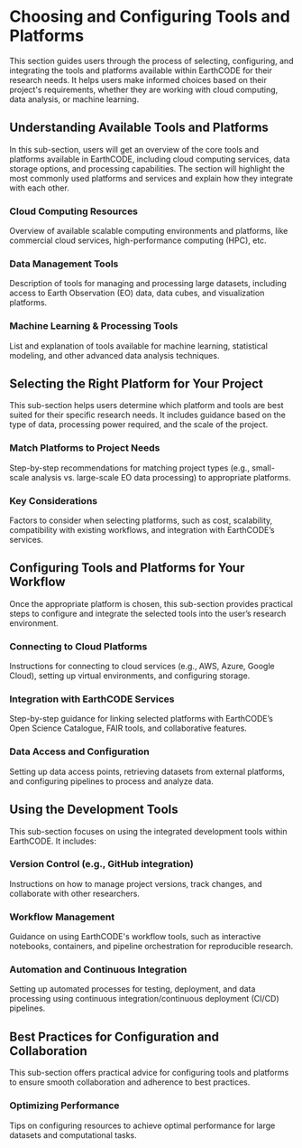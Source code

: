 # Choosing and Configuring Tools and Platforms

This section guides users through the process of selecting, configuring, and integrating the tools and platforms available within EarthCODE for their research needs. It helps users make informed choices based on their project's requirements, whether they are working with cloud computing, data analysis, or machine learning.


## Understanding Available Tools and Platforms
In this sub-section, users will get an overview of the core tools and platforms available in EarthCODE, including cloud computing services, data storage options, and processing capabilities. The section will highlight the most commonly used platforms and services and explain how they integrate with each other.

### Cloud Computing Resources

Overview of available scalable computing environments and platforms, like commercial cloud services, high-performance computing (HPC), etc.

### Data Management Tools

Description of tools for managing and processing large datasets, including access to Earth Observation (EO) data, data cubes, and visualization platforms.

### Machine Learning & Processing Tools

List and explanation of tools available for machine learning, statistical modeling, and other advanced data analysis techniques.

## Selecting the Right Platform for Your Project

This sub-section helps users determine which platform and tools are best suited for their specific research needs. It includes guidance based on the type of data, processing power required, and the scale of the project.

### Match Platforms to Project Needs

Step-by-step recommendations for matching project types (e.g., small-scale analysis vs. large-scale EO data processing) to appropriate platforms.

### Key Considerations

Factors to consider when selecting platforms, such as cost, scalability, compatibility with existing workflows, and integration with EarthCODE’s services.

## Configuring Tools and Platforms for Your Workflow

Once the appropriate platform is chosen, this sub-section provides practical steps to configure and integrate the selected tools into the user’s research environment.

### Connecting to Cloud Platforms

Instructions for connecting to cloud services (e.g., AWS, Azure, Google Cloud), setting up virtual environments, and configuring storage.

### Integration with EarthCODE Services

Step-by-step guidance for linking selected platforms with EarthCODE’s Open Science Catalogue, FAIR tools, and collaborative features.

### Data Access and Configuration

Setting up data access points, retrieving datasets from external platforms, and configuring pipelines to process and analyze data.

## Using the Development Tools

This sub-section focuses on using the integrated development tools within EarthCODE. It includes:

### Version Control (e.g., GitHub integration)

Instructions on how to manage project versions, track changes, and collaborate with other researchers.

### Workflow Management

Guidance on using EarthCODE's workflow tools, such as interactive notebooks, containers, and pipeline orchestration for reproducible research.

### Automation and Continuous Integration

Setting up automated processes for testing, deployment, and data processing using continuous integration/continuous deployment (CI/CD) pipelines.

## Best Practices for Configuration and Collaboration
This sub-section offers practical advice for configuring tools and platforms to ensure smooth collaboration and adherence to best practices.

### Optimizing Performance

Tips on configuring resources to achieve optimal performance for large datasets and computational tasks.

